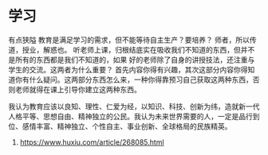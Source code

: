 # 学习
有点狭隘
教育是满足学习的需求，但不能等待自主生产？要培养？
师者，所以传道，授业，解惑也。
听老师上课，归根结底实在吸收我们不知道的东西，但并不是所有的东西都是我们不知道的，如果
好的老师除了自身的讲授技法，还注重与学生的交流。这两者为什么重要？
首先内容你得有兴趣，其次这部分内容你得知道你有什么疑问。这两部分东西怎么来，一种你得靠预习自己获取这两种东西，否则老师就得在课上引导你建立这两种东西。

我认为教育应该以良知、理性、仁爱为经，以知识、科技、创新为纬，造就新一代人格平等、思想自由、精神独立的公民。我认为未来世界需要的人，一定是品行到位、感情丰富、精神独立、个性自主、事业创新、全球格局的民族精英。

1. https://www.huxiu.com/article/268085.html

